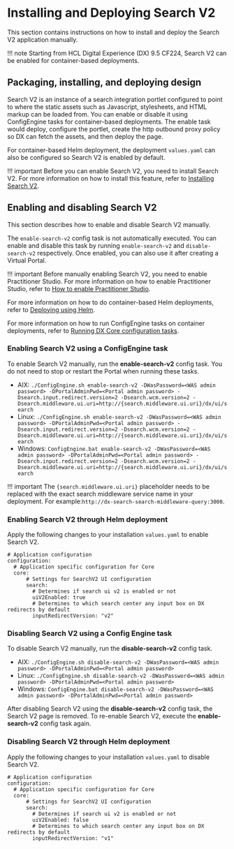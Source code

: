 # Installing and Deploying Search V2

This section contains instructions on how to install and deploy the Search V2 application manually. 

!!! note 
    Starting from HCL Digital Experience (DX) 9.5 CF224, Search V2 can be enabled for container-based deployments.

## Packaging, installing, and deploying design

Search V2 is an instance of a search integration portlet configured to point to where the static assets such as Javascript, stylesheets, and HTML markup can be loaded from. You can enable or disable it using ConfigEngine tasks for container-based deployments. The enable task would deploy, configure the portlet, create the http outbound proxy policy so DX can fetch the assets, and then deploy the page.

For container-based Helm deployment, the deployment `values.yaml` can also be configured so Search V2 is enabled by default.

!!! important
    Before you can enable Search V2, you need to install Search V2. For more information on how to install this feature, refer to [Installing Search V2](../../deployment/install/container/helm_deployment/preparation/optional_tasks/optional_install_new_search.md).

## Enabling and disabling Search V2

This section describes how to enable and disable Search V2 manually.

The `enable-search-v2` config task is not automatically executed. You can enable and disable this task by running `enable-search-v2` and `disable-search-v2` respectively. Once enabled, you can also use it after creating a Virtual Portal.

!!! important
    Before manually enabling Search V2, you need to enable Practitioner Studio. For more information on how to enable Practitioner Studio, refer to [How to enable Practitioner Studio](../../build_sites/practitioner_studio/working_with_ps/enable_prac_studio.md).

For more information on how to do container-based Helm deployments, refer to [Deploying using Helm](../../deployment/install/container/helm_deployment/overview.md).

For more information on how to run ConfigEngine tasks on container deployments, refer to [Running DX Core configuration tasks](../../deployment/manage/container_configuration/run_core_config_engine.md).

### Enabling Search V2 using a ConfigEngine task

To enable Search V2 manually, run the **enable-search-v2** config task. You do not need to stop or restart the Portal when running these tasks.

-   AIX: `./ConfigEngine.sh enable-search-v2 -DWasPassword=<WAS admin password> -DPortalAdminPwd=<Portal admin password> -Dsearch.input.redirect.version=2 -Dsearch.wcm.version=2 -Dsearch.middleware.ui.uri=http://{search.middleware.ui.uri}/dx/ui/search`
-   Linux: `./ConfigEngine.sh enable-search-v2 -DWasPassword=<WAS admin password> -DPortalAdminPwd=<Portal admin password> -Dsearch.input.redirect.version=2 -Dsearch.wcm.version=2 -Dsearch.middleware.ui.uri=http://{search.middleware.ui.uri}/dx/ui/search`
-   Windows: `ConfigEngine.bat enable-search-v2 -DWasPassword=<WAS admin password> -DPortalAdminPwd=<Portal admin password> -Dsearch.input.redirect.version=2 -Dsearch.wcm.version=2 -Dsearch.middleware.ui.uri=http://{search.middleware.ui.uri}/dx/ui/search`
    
!!! important
    The `{search.middleware.ui.uri}` placeholder needs to be replaced with the exact search middleware service name in your deployment. For example:`http://dx-search-search-middleware-query:3000`.
        

### Enabling Search V2 through Helm deployment


Apply the following changes to your installation `values.yaml` to enable Search V2.

```
# Application configuration
configuration:
  # Application specific configuration for Core
  core:
      # Settings for SearchV2 UI configuration
      search:
        # Determines if search ui v2 is enabled or not
        uiV2Enabled: true
        # Determines to which search center any input box on DX redirects by default
        inputRedirectVersion: "v2"
```

### Disabling Search V2 using a Config Engine task

To disable Search V2 manually, run the **disable-search-v2** config task.

-   AIX: `./ConfigEngine.sh disable-search-v2 -DWasPassword=<WAS admin password> -DPortalAdminPwd=<Portal admin password>`
-   Linux: `./ConfigEngine.sh disable-search-v2 -DWasPassword=<WAS admin password> -DPortalAdminPwd=<Portal admin password>`
-   Windows: `ConfigEngine.bat disable-search-v2 -DWasPassword=<WAS admin password> -DPortalAdminPwd=<Portal admin password>`


After disabling Search V2 using the **disable-search-v2** config task, the Search V2 page is removed. To re-enable Search V2, execute the **enable-search-v2** config task again.

### Disabling Search V2 through Helm deployment


Apply the following changes to your installation `values.yaml` to disable Search V2.

```
# Application configuration
configuration:
  # Application specific configuration for Core
  core:
      # Settings for SearchV2 UI configuration
      search:
        # Determines if search ui v2 is enabled or not
        uiV2Enabled: false
        # Determines to which search center any input box on DX redirects by default
        inputRedirectVersion: "v1"
```
